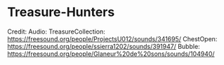 # Treasure-Hunters
 

Credit:
Audio:
TreasureCollection: https://freesound.org/people/ProjectsU012/sounds/341695/
ChestOpen: https://freesound.org/people/ssierra1202/sounds/391947/
Bubble: https://freesound.org/people/Glaneur%20de%20sons/sounds/104940/